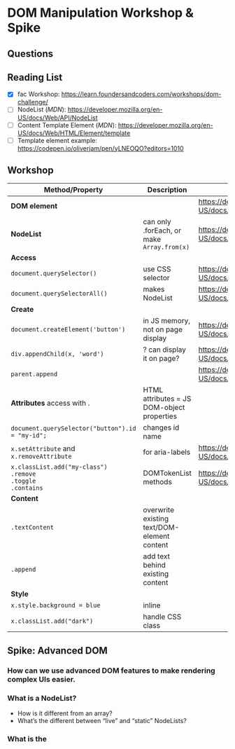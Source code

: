 # DOM Manipulation Workshop & Spike

## Questions

## Reading List

- [x] fac Workshop: <https://learn.foundersandcoders.com/workshops/dom-challenge/>
- [ ] NodeList (_MDN_): <https://developer.mozilla.org/en-US/docs/Web/API/NodeList>
- [ ] Content Template Element (_MDN_): <https://developer.mozilla.org/en-US/docs/Web/HTML/Element/template>
- [ ] Template element example: <https://codepen.io/oliverjam/pen/yLNEOQO?editors=1010>

## Workshop

| Method/Property                                                        | Description                                 | Link                                                                         |
| ---------------------------------------------------------------------- | ------------------------------------------- | ---------------------------------------------------------------------------- |
| **DOM element**                                                        |                                             | <https://developer.mozilla.org/en-US/docs/Web/API/Element>                   |
| **NodeList**                                                           | can only .forEach, or make `Array.from(x)`  | <https://developer.mozilla.org/en-US/docs/Web/API/NodeList>                  |
| **Access**                                                             |                                             |                                                                              |
| `document.querySelector()`                                             | use CSS selector                            | <https://developer.mozilla.org/en-US/docs/Web/API/Document/querySelector>    |
| `document.querySelectorAll()`                                          | makes NodeList                              | <https://developer.mozilla.org/en-US/docs/Web/API/Document/querySelectorAll> |
| **Create**                                                             |                                             |                                                                              |
| `document.createElement('button')`                                     | in JS memory, not on page display           | <https://developer.mozilla.org/en-US/docs/Web/API/Document/createElement>    |
| `div.appendChild(x, 'word')`                                           | ? can display it on page?                   | <https://developer.mozilla.org/en-US/docs/Web/API/Node/appendChild>          |
| `parent.append`                                                        |                                             | <https://developer.mozilla.org/en-US/docs/Web/API/ParentNode/append>         |
| **Attributes** access with .                                           | HTML attributes = JS DOM-object properties  |                                                                              |
| `document.querySelector("button").id = "my-id";`                       | changes id name                             |                                                                              |
| `x.setAttribute` and `x.removeAttribute`                               | for aria-labels                             | <https://developer.mozilla.org/en-US/docs/Web/API/Element/setAttribute>      |
| `x.classList.add("my-class")`<br>`.remove`<br>`.toggle`<br>`.contains` | DOMTokenList methods                        | <https://developer.mozilla.org/en-US/docs/Web/API/DOMTokenList#methods>      |
| **Content**                                                            |                                             |                                                                              |
| `.textContent`                                                         | overwrite existing text/DOM-element content |                                                                              |
| `.append`                                                              | add text behind existing content            |                                                                              |
| **Style**                                                              |                                             |                                                                              |
| `x.style.background = blue`                                            | inline                                      |                                                                              |
| `x.classList.add("dark")`                                              | handle CSS class                            |                                                                              |

## Spike: Advanced DOM

### How can we use advanced DOM features to make rendering complex UIs easier.

### What is a NodeList?

- How is it different from an array?
- What’s the different between “live” and “static” NodeLists?

### What is the <template> element?

- How can we use this to render dynamic UI?
